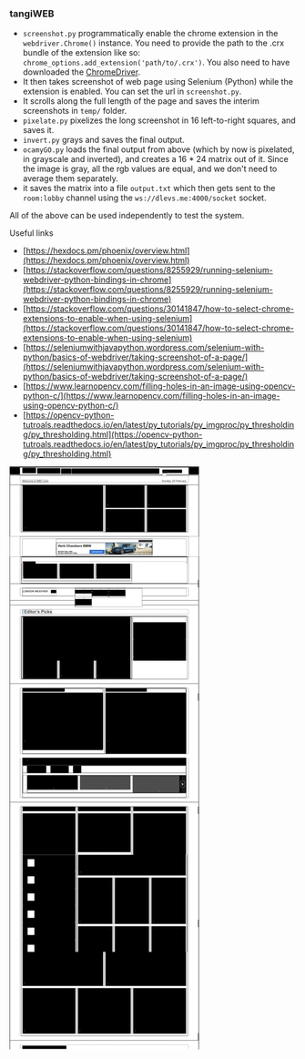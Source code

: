 ### tangiWEB


- `screenshot.py` programmatically enable the chrome extension in the `webdriver.Chrome()` instance. You need to provide the path to the .crx bundle of the extension like so: `chrome_options.add_extension('path/to/.crx')`. You also need to have downloaded the [ChromeDriver](https://sites.google.com/a/chromium.org/chromedriver/downloads).
- It then takes screenshot of web page using Selenium (Python) while the extension is enabled. You can set the url in `screenshot.py`. 
- It scrolls along the full length of the page and saves the interim screenshots in `temp/` folder.
- `pixelate.py` pixelizes the long screenshot in 16 left-to-right squares, and saves it.
- `invert.py` grays and saves the final output.
- `ocamyGO.py` loads the final output from above (which by now is pixelated, in grayscale and inverted), and creates a 16 * 24 matrix out of it. Since the image is gray, all the rgb values are equal, and we don't need to average them separately.
- it saves the matrix into a file `output.txt` which then gets sent to the `room:lobby` channel using the `ws://dlevs.me:4000/socket` socket.

All of the above can be used independently to test the system.

Useful links
- [https://hexdocs.pm/phoenix/overview.html](https://hexdocs.pm/phoenix/overview.html)
- [https://stackoverflow.com/questions/8255929/running-selenium-webdriver-python-bindings-in-chrome](https://stackoverflow.com/questions/8255929/running-selenium-webdriver-python-bindings-in-chrome)
- [https://stackoverflow.com/questions/30141847/how-to-select-chrome-extensions-to-enable-when-using-selenium](https://stackoverflow.com/questions/30141847/how-to-select-chrome-extensions-to-enable-when-using-selenium)
- [https://seleniumwithjavapython.wordpress.com/selenium-with-python/basics-of-webdriver/taking-screenshot-of-a-page/](https://seleniumwithjavapython.wordpress.com/selenium-with-python/basics-of-webdriver/taking-screenshot-of-a-page/)
- [https://www.learnopencv.com/filling-holes-in-an-image-using-opencv-python-c/](https://www.learnopencv.com/filling-holes-in-an-image-using-opencv-python-c/)
- [https://opencv-python-tutroals.readthedocs.io/en/latest/py_tutorials/py_imgproc/py_thresholding/py_thresholding.html](https://opencv-python-tutroals.readthedocs.io/en/latest/py_tutorials/py_imgproc/py_thresholding/py_thresholding.html)

![process](https://github.com/Kallirroi/tangiweb/blob/master/process.gif)
